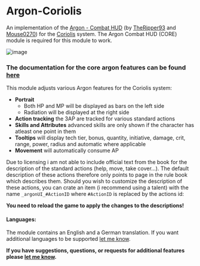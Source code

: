 # Argon-Coriolis
An implementation of the [Argon - Combat HUD](https://foundryvtt.com/packages/enhancedcombathud) (by [TheRipper93](https://theripper93.com/) and [Mouse0270](https://github.com/mouse0270)) for the [Coriolis]([https://foundryvtt.com/packages/mutant-year-zero](https://foundryvtt.com/packages/yzecoriolis)) system. The Argon Combat HUD (CORE) module is required for this module to work.

![image](https://github.com/Saibot393/enhancedcombathud-yzecoriolis/assets/137942782/ac620881-aee4-4ee4-8db6-bea9465cd68f)

### The documentation for the core argon features can be found [here](https://api.theripper93.com/modulewiki/enhancedcombathud/free)

This module adjusts various Argon features for the Coriolis system:
- **Portrait**
    - Both HP and MP will be displayed as bars on the left side
    - Radiation will be displayed at the right side
- **Action tracking** the 3AP are tracked for various standard actions
- **Skills and Attributes** advanced skills are only shown if the character has atleast one point in them
- **Tooltips** will display tech tier, bonus, quantity, initiative, damage, crit, range, power, radius and automatic where applicable
- **Movement** will automatically consume AP

Due to licensing i am not able to include official text from the book for the description of the standard actions (help, move, take cover...). The default description of these actions therefore only points to page in the rule book which describes them. Should you wish to customize the description of these actions, you can crate an item (i recommend using a talent) with the name `_argonUI_#ActionID` where `#ActionID` is replaced by the actions id:
  
**You need to reload the game to apply the changes to the descriptions!**

#### Languages:

The module contains an English and a German translation. If you want additional languages to be supported [let me know](https://github.com/Saibot393/enhancedcombathud-yzecoriolis/issues).

**If you have suggestions, questions, or requests for additional features please [let me know](https://github.com/Saibot393/enhancedcombathud-yzecoriolis/issues).**
